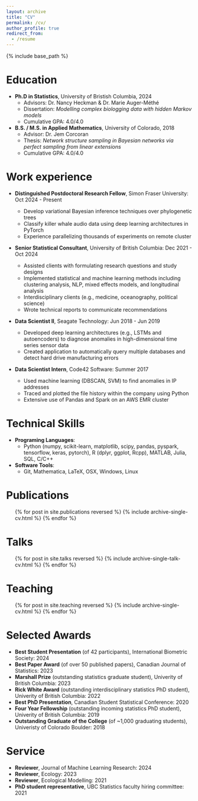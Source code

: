 ```yaml
---
layout: archive
title: "CV"
permalink: /cv/
author_profile: true
redirect_from:
  - /resume
---
```


{% include base_path %}

Education
======
* **Ph.D in Statistics**, University of Bristish Columbia, 2024
  * Advisors: Dr. Nancy Heckman & Dr. Marie Auger-Méthé
  * Dissertation: *Modelling complex biologging data with hidden Markov models*
  * Cumulative GPA: 4.0/4.0
* **B.S. / M.S. in Applied Mathematics**, University of Colorado, 2018
  * Advisor: Dr. Jem Corcoran
  * Thesis: *Network structure sampling in Bayesian networks via perfect sampling from linear extensions*
  * Cumulative GPA: 4.0/4.0 

Work experience
======
* **Distinguished Postdoctoral Research Fellow**, Simon Fraser University: Oct 2024 - Present
  * Develop variational Bayesian inference techniques over phylogenetic trees
  * Classify killer whale audio data using deep learning architectures in PyTorch
  * Experience parallelizing thousands of experiments on remote cluster 

* **Senior Statistical Consultant**, University of British Columbia: Dec 2021 - Oct 2024
  * Assisted clients with formulating research questions and study designs
  * Implemented statistical and machine learning methods including clustering analysis, NLP, mixed effects models, and longitudinal analysis
  * Interdisciplinary clients (e.g., medicine, oceanography, political science)
  * Wrote technical reports to communicate recommendations

* **Data Scientist II**, Seagate Technology: Jun 2018 - Jun 2019
  * Developed deep learning architectures (e.g., LSTMs and autoencoders) to diagnose anomalies in high-dimensional time series sensor data
  * Created application to automatically query multiple databases and detect hard drive manufacturing errors
 
* **Data Scientist Intern**, Code42 Software: Summer 2017
  * Used machine learning (DBSCAN, SVM) to find anomalies in IP addresses
  * Traced and plotted the file history within the company using Python
  * Extensive use of Pandas and Spark on an AWS EMR cluster
  
Technical Skills
======
* **Programing Languages**:
  * Python (numpy, scikit-learn, matplotlib, scipy, pandas, pyspark, tensorflow, keras, pytorch), R (dplyr, ggplot, Rcpp), MATLAB, Julia, SQL, C/C++
* **Software Tools**: 
  * Git, Mathematica, LaTeX, OSX, Windows, Linux

Publications
======
  <ul>{% for post in site.publications reversed %}
    {% include archive-single-cv.html %}
  {% endfor %}</ul>
  
Talks
======
  <ul>{% for post in site.talks reversed %}
    {% include archive-single-talk-cv.html  %}
  {% endfor %}</ul>
  
Teaching
======
  <ul>{% for post in site.teaching reversed %}
    {% include archive-single-cv.html %}
  {% endfor %}</ul>

Selected Awards
======
* **Best Student Presentation** (of 42 participants), International Biometric Society: 2024
* **Best Paper Award** (of over 50 published papers), Canadian Journal of Statistics: 2023
* **Marshall Prize** (outstanding statistics graduate student), Univerity of British Columbia: 2023
* **Rick White Award** (outstanding interdisciplinary statistics PhD student), Univerity of British Columbia: 2022
* **Best PhD Presentation**, Canadian Student Statistical Conference: 2020
* **Four Year Fellowship** (outstanding incoming statistics PhD student), Univerity of British Columbia: 2019
* **Outstanding Graduate of the College** (of ~1,000 graduating students), Univeristy of Colorado Boulder: 2018

Service
======
* **Reviewer**, Journal of Machine Learning Research: 2024
* **Reviewer**, Ecology: 2023
* **Reviewer**, Ecological Modelling: 2021
* **PhD student representative**, UBC Statistics faculty hiring committee: 2021
